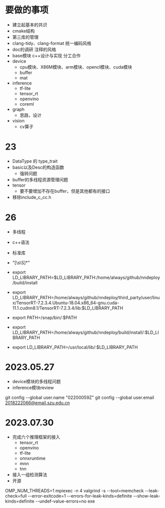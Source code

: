 # 要做的事项
+ 建立起基本的共识
+ cmake结构
+ 第三库的管理
+ clang-tidy、clang-format 统一编码风格
+ doc的调研 注释的风格
+ base模块 c++设计与实现 分工合作
+ device 
  + cpu模块、X86M模块、arm模块、opencl模块、cuda模块
  + buffer
  + mat
+ inference
  + tf-lite
  + tensor_rt
  + openvino
  + coreml
+ graph
  + 思路，设计
+ vision
  + cv算子


# 23
+ DataType 的 type_trait
+ basic以及Desc的构造函数
  + 强转问题
+ buffer的多线程资源管理问题
+ tensor
  + 要不要增加不存在buffer，但是其他都有的接口
+ 移除include_c_cc.h


# 26
+ 多线程
+ c++语法
+ 标准库
+ "[\s\S]*" 

+ export LD_LIBRARY_PATH=$LD_LIBRARY_PATH:/home/always/github/nndeploy/build/install   
+ export LD_LIBRARY_PATH=/home/always/github/nndeploy/third_party/user/linux/TensorRT-7.2.3.4.Ubuntu-18.04.x86_64-gnu.cuda-11.1.cudnn8.1/TensorRT-7.2.3.4/lib:$LD_LIBRARY_PATH
+ export PATH=/snap/bin/:$PATH
+ export LD_LIBRARY_PATH=/home/always/github/nndeploy/build/install/:$LD_LIBRARY_PATH
+ export LD_LIBRARY_PATH=/usr/local/lib/:$LD_LIBRARY_PATH

# 2023.05.27
+ device模块的多线程问题
+ inference模块review

git config --global user.name "02200059Z"
git config --global user.email 2018222066@email.szu.edu.cn

# 2023.07.30
+ 完成六个推理框架的接入
  + tensor_rt
  + openvino
  + tf-lite
  + onnxruntime
  + mnn
  + tnn
+ 接入一组检测算法
+ 开源

OMP_NUM_THREADS=1 mpiexec -n 4 valgrind -s --tool=memcheck --leak-check=full --error-exitcode=1 --errors-for-leak-kinds=definite --show-leak-kinds=definite --undef-value-errors=no exe